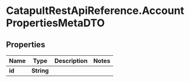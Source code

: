 # CatapultRestApiReference.AccountPropertiesMetaDTO

## Properties
Name | Type | Description | Notes
------------ | ------------- | ------------- | -------------
**id** | **String** |  | 


